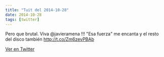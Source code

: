 ```yaml
---
title: "Tuit del 2014-10-28"
date: 2014-10-28
tags: [twitter]
---
```


Pero que brutal. Viva @javieramena !!! "Esa fuerza" me encanta y el resto del disco también http://t.co/Zm6zevPBAb



[Ver en Twitter](https://twitter.com/i/web/status/527162008148672512)
